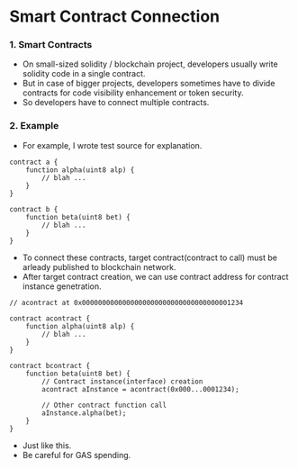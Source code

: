 # Smart Contract Connection

### 1. Smart Contracts
  - On small-sized solidity / blockchain project, developers usually write solidity code in a single contract.
  - But in case of bigger projects, developers sometimes have to divide contracts for code visibility enhancement or token security.
  - So developers have to connect multiple contracts.

### 2. Example
  - For example, I wrote test source for explanation.
<pre><code>contract a {
    function alpha(uint8 alp) {
        // blah ...
    }
}

contract b {
    function beta(uint8 bet) {
        // blah ...
    }
}
</code></pre>
  - To connect these contracts, target contract(contract to call) must be arleady published to blockchain network.
  - After target contract creation, we can use contract address for contract instance genetration.
<pre><code>// acontract at 0x0000000000000000000000000000000000001234

contract acontract {
    function alpha(uint8 alp) {
        // blah ...
    }
}

contract bcontract {
    function beta(uint8 bet) {
        // Contract instance(interface) creation
        acontract aInstance = acontract(0x000...0001234);
        
        // Other contract function call
        aInstance.alpha(bet);
    }
}
</code></pre>
  - Just like this.
  - Be careful for GAS spending.